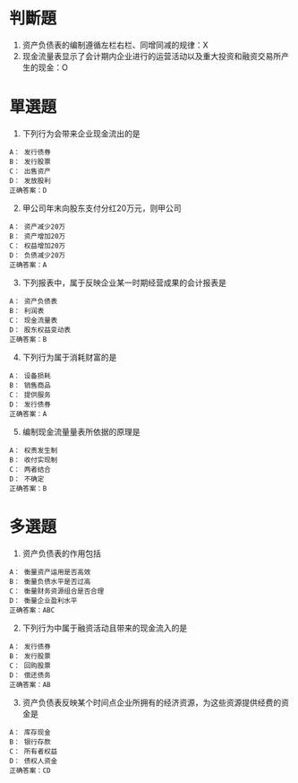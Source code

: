 # 判斷題
1. 资产负债表的编制遵循左栏右栏、同增同减的规律：X
2. 现金流量表显示了会计期内企业进行的运营活动以及重大投资和融资交易所产生的现金：O

# 單選題
1. 下列行为会带来企业现金流出的是
```
A： 发行债券
B： 发行股票
C： 出售资产
D： 发放股利
正确答案：D
```

2. 甲公司年末向股东支付分红20万元，则甲公司
```
A： 资产减少20万
B： 资产增加20万
C： 权益增加20万
D： 负债减少20万
正确答案：A
```

3. 下列报表中，属于反映企业某一时期经营成果的会计报表是
```
A： 资产负债表
B： 利润表
C： 现金流量表
D： 股东权益变动表
正确答案：B
```

4. 下列行为属于消耗财富的是
```
A： 设备损耗
B： 销售商品
C： 提供服务
D： 发行债券
正确答案：A
```

5. 编制现金流量量表所依据的原理是
```
A： 权责发生制
B： 收付实现制
C： 两者结合
D： 不确定
正确答案：B
```

# 多選題
1. 资产负债表的作用包括
```
A： 衡量资产运用是否高效
B： 衡量负债水平是否过高
C： 衡量财务资源组合是否合理
D： 衡量企业盈利水平
正确答案：ABC
```

2. 下列行为中属于融资活动且带来的现金流入的是
```
A： 发行债券
B： 发行股票
C： 回购股票
D： 偿还债务
正确答案：AB
```

3. 资产负债表反映某个时间点企业所拥有的经济资源，为这些资源提供经费的资金是
```
A： 库存现金
B： 银行存款
C： 所有者权益
D： 债权人资金
正确答案：CD
```
